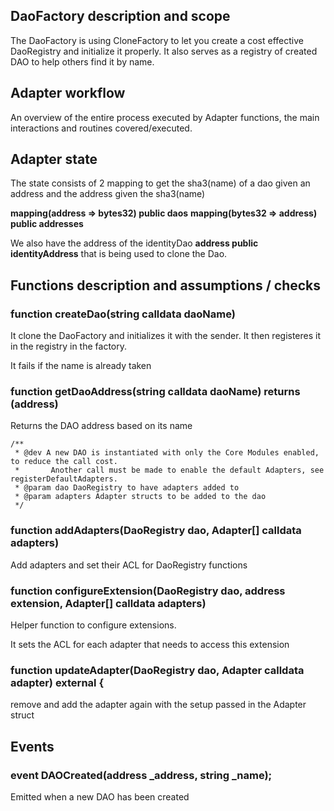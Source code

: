 ## DaoFactory description and scope

The DaoFactory is using CloneFactory to let you create a cost effective DaoRegistry and initialize it properly.
It also serves as a registry of created DAO to help others find it by name.

## Adapter workflow

An overview of the entire process executed by Adapter functions, the main interactions and routines covered/executed.

## Adapter state

The state consists of 2 mapping to get the sha3(name) of a dao given an address and the address given the sha3(name)

**mapping(address => bytes32) public daos**
**mapping(bytes32 => address) public addresses**

We also have the address of the identityDao **address public identityAddress** that is being used to clone the Dao.

## Functions description and assumptions / checks

### function createDao(string calldata daoName)

It clone the DaoFactory and initializes it with the sender.
It then registeres it in the registry in the factory.

It fails if the name is already taken

### function getDaoAddress(string calldata daoName) returns (address)

Returns the DAO address based on its name

    /**
     * @dev A new DAO is instantiated with only the Core Modules enabled, to reduce the call cost.
     *       Another call must be made to enable the default Adapters, see registerDefaultAdapters.
     * @param dao DaoRegistry to have adapters added to
     * @param adapters Adapter structs to be added to the dao
     */

### function addAdapters(DaoRegistry dao, Adapter[] calldata adapters)

Add adapters and set their ACL for DaoRegistry functions

### function configureExtension(DaoRegistry dao, address extension, Adapter[] calldata adapters)

Helper function to configure extensions.

It sets the ACL for each adapter that needs to access this extension

### function updateAdapter(DaoRegistry dao, Adapter calldata adapter) external {

remove and add the adapter again with the setup passed in the Adapter struct

## Events

### event DAOCreated(address \_address, string \_name);

Emitted when a new DAO has been created
